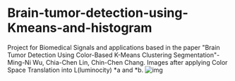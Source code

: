 # Brain-tumor-detection-using-Kmeans-and-histogram
Project for Biomedical Signals and applications based in the paper
"Brain Tumor Detection Using Color-Based K-Means Clustering Segmentation"-Ming-Ni Wu, Chia-Chen Lin, Chin-Chen Chang.
Images after applying Color Space Translation into L(luminocity) *a and *b.
![img](https://github.com/NikosMouzakitis/Brain-tumor-detection-using-Kmeans-and-histogram/LABClab.png)
